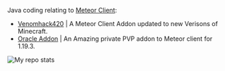 
  Java coding relating to <a href="https://github.com/MeteorDevelopment">Meteor Client</a>: <br>
  
  
  <ul>    
    <li><a href="https://github.com/CrytoPal/Venomhack42">Venomhack420</a> | A Meteor Client Addon updated to new Verisons of Minecraft.</li>
    <li><a href="https://github.com/CrytoPal/Oracle-Meteor-Addo">Oracle Addon</a> | An Amazing private PVP addon to Meteor client for 1.19.3.</li>
  </ul>
</p>





<img alt="My repo stats" src="https://github-readme-stats.vercel.app/api?username=CrytoPal&show_icons=true&theme=tokyonight">
</p>

